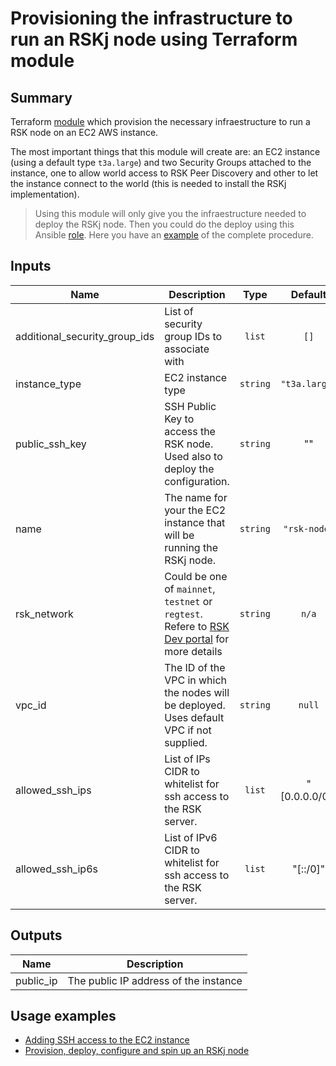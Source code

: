# Provisioning the infrastructure to run an RSKj node using Terraform module

## Summary
Terraform [module](https://www.terraform.io/docs/language/modules/index.html) which provision the necessary infraestructure to run a RSK node on an EC2 AWS instance.

The most important things that this module will create are: an EC2 instance (using a default type `t3a.large`) and two Security Groups attached to the instance, one to allow world access to RSK Peer Discovery and other to let the instance connect to the world (this is needed to install the RSKj implementation).

> Using this module will only give you the infraestructure needed to deploy the RSKj node. Then you could do the deploy using this Ansible [role](https://github.com/rsksmart/ansible-role-rsk-node). Here you have an [example](./Examples/Provision_deploy_and_configure/README.md) of the complete procedure.

## Inputs
| Name | Description | Type | Default | Required |
|------|-------------|:----:|:-----:|:-----:|
|additional_security_group_ids|List of security group IDs to associate with|`list`|`[]`|no|
|instance_type|EC2 instance type|`string`|`"t3a.large"`|no|
|public_ssh_key|SSH Public Key to access the RSK node. Used also to deploy the configuration.|`string`| ""|yes|
|name|The name for your the EC2 instance that will be running the RSKj node.|`string`|`"rsk-node"`|no|
| rsk_network | Could be one of `mainnet`, `testnet` or `regtest`. Refere to [RSK Dev portal](https://developers.rsk.co/rsk/node/configure/reference/#blockchainconfigname) for more details | `string` |`n/a` | yes |
|vpc_id|The ID of the VPC in which the nodes will be deployed. Uses default VPC if not supplied.|`string`|`null`|no|
|allowed_ssh_ips|List of IPs CIDR to whitelist for ssh access to the RSK server.|`list`|"[0.0.0.0/0]"|no|
|allowed_ssh_ip6s|List of IPv6 CIDR to whitelist for ssh access to the RSK server.|`list`|"[::/0]"|no|

## Outputs
| Name | Description |
|------|-------------|
| public_ip | The public IP address of the instance |

## Usage examples
* [Adding SSH access to the EC2 instance](./Examples/Adding_SSH_access_to_the_EC2_instance/README.md)
* [Provision, deploy, configure and spin up an RSKj node](./Examples/Provision_deploy_and_configure/README.md) 

